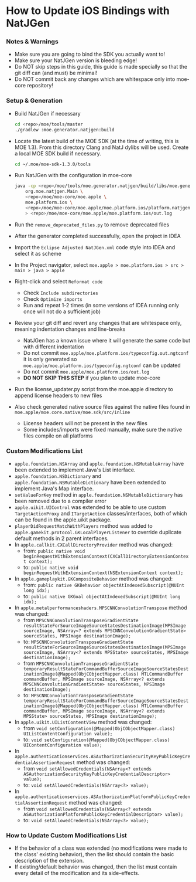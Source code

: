# How to Update iOS Bindings with NatJGen

### Notes & Warnings

* Make sure you are going to bind the SDK you actually want to!
* Make sure your NatJGen version is bleeding edge!
* Do NOT skip steps in this guide, this guide is made specially so that the git diff can (and must) be minimal!
* Do NOT commit back any changes which are whitespace only into moe-core repository!

### Setup & Generation

* Build NatJGen if necessary

    ```sh
    cd <repo>/moe/tools/master
    ./gradlew :moe.generator.natjgen:build
    ```

* Locate the latest build of the MOE SDK (at the time of writing, this is MOE 1.3). From this directory Clang and NatJ dylibs will be used. Create a local MOE SDK build if necessary.
	
    ```sh
    cd ~/.moe/moe-sdk-1.3.0/tools
    ```

* Run NatJGen with the configuration in moe-core

    ```sh
    java -cp <repo>/moe/tools/moe.generator.natjgen/build/libs/moe.generator.natjgen.jar \
        org.moe.natjgen.Main \
        <repo>/moe/moe-core/moe.apple \
        moe.platform.ios \
        <repo>/moe/moe-core/moe.apple/moe.platform.ios/platform.natjgen \
        > <repo>/moe/moe-core/moe.apple/moe.platform.ios/out.log
    ```

* Run the `remove_deprecated_files.py` to remove deprecated files
* After the generator completed successfully, open the project in IDEA
* Import the `Eclipse Adjusted NatJGen.xml` code style into IDEA and select it as scheme
* In the Project navigator, select `moe.apple > moe.platform.ios > src > main > java > apple`
* Right-click and select `Reformat code`
    * Check `Include subdirectories`
    * Check `Optimize imports`
    * Run and repeat 1-2 times (in some versions of IDEA running only once will not do a sufficient job)
* Review your git diff and revert any changes that are whitespace only, meaning indentation changes and line-breaks
    * NatJGen has a known issue where it will generate the same code but with different indentation
    * Do not commit `moe.apple/moe.platform.ios/typeconfig.out.ngtconf` it is only generated so `moe.apple/moe.platform.ios/typeconfig.ngtconf` can be updated
    * Do not commit `moe.apple/moe.platform.ios/out.log`
    * **DO NOT SKIP THIS STEP** if you plan to update moe-core
* Run the license_updater.py script from the moe.apple directory to append license headers to new files
* Also check generated native source files against the native files found in `moe.apple/moe.core.native/moe.sdk/src/inline`
    * License headers will not be present in the new files
    * Some includes/imports were fixed manually, make sure the native files compile on all platforms

### Custom Modifications List

* `apple.foundation.NSArray` and `apple.foundation.NSMutableArray` have been extended to implement Java's List interface.
* `apple.foundation.NSDictionary` and `apple.foundation.NSMutableDictionary` have been extended to implement Java's Map interface.
* `setValueForKey` method in `apple.foundation.NSMutableDictionary` has been removed due to a compiler error
* `apple.uikit.UIControl` was extended to be able to use custom `TargetActionProxy` and `ITargetAction` classes/interfaces, both of which can be found in the apple.uikit package.
* `playerDidRequestMatchWithPlayers` method was added to `apple.gamekit.protocol.GKLocalPlayerListener` to override duplicate default methods in 2 parent interfaces.
* In `apple.callkit.CXCallDirectoryProvider` method was changed:
    * from: `public native void beginRequestWithExtensionContext(CXCallDirectoryExtensionContext context);`
    * to: `public native void beginRequestWithExtensionContext(NSExtensionContext context);`
* In `apple.gameplaykit.GKCompositeBehavior` method was changed:
    * from: `public native GKBehavior objectAtIndexedSubscript(@NUInt long idx);`
    * to: `public native GKGoal objectAtIndexedSubscript(@NUInt long idx);`
* In `apple.metalperformanceshaders.MPSCNNConvolutionTranspose` method was changed:
    * from `MPSCNNConvolutionTransposeGradientState resultStateForSourceImageSourceStatesDestinationImage(MPSImage sourceImage, NSArray<? extends MPSCNNConvolutionGradientState> sourceStates, MPSImage destinationImage);`
    * to: `MPSCNNConvolutionTransposeGradientState resultStateForSourceImageSourceStatesDestinationImage(MPSImage sourceImage, NSArray<? extends MPSState> sourceStates, MPSImage destinationImage);`
    * from `MPSCNNConvolutionTransposeGradientState temporaryResultStateForCommandBufferSourceImageSourceStatesDestinationImage(@Mapped(ObjCObjectMapper.class) MTLCommandBuffer commandBuffer, MPSImage sourceImage, NSArray<? extends MPSCNNConvolutionGradientState> sourceStates, MPSImage destinationImage);`
    * to: `MPSCNNConvolutionTransposeGradientState temporaryResultStateForCommandBufferSourceImageSourceStatesDestinationImage(@Mapped(ObjCObjectMapper.class) MTLCommandBuffer commandBuffer, MPSImage sourceImage, NSArray<? extends MPSState> sourceStates, MPSImage destinationImage);`
* In `apple.uikit.UIListContentView` method was changed:
    * from `void setConfiguration(@Mapped(ObjCObjectMapper.class) UIListContentConfiguration value);`
    * to: `void setConfiguration(@Mapped(ObjCObjectMapper.class) UIContentConfiguration value);`
* In `apple.authenticationservices.ASAuthorizationSecurityKeyPublicKeyCredentialAssertionRequest` method was changed:
    * from `void setAllowedCredentials(NSArray<? extends ASAuthorizationSecurityKeyPublicKeyCredentialDescriptor> value);`
    * to: `void setAllowedCredentials(NSArray<?> value);`
* In `apple.authenticationservices.ASAuthorizationPlatformPublicKeyCredentialAssertionRequest` method was changed:
    * from `void setAllowedCredentials(NSArray<? extends ASAuthorizationPlatformPublicKeyCredentialDescriptor> value);`
    * to: `void setAllowedCredentials(NSArray<?> value);`


### How to Update Custom Modifications List

* If the behavior of a class was extended (no modifications were made to the class' existing behavior), then the list should contain the basic description of the extension.
* If existing/default behavior was changed, then the list must contain every detail of the modification and its side-effects.
